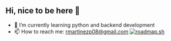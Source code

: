 ## Hi, nice to be here 👋
- 🌱 I’m currently learning python and backend development 
- 📫 How to reach me: rmartinezp08@gmail.com
[![roadmap.sh](https://roadmap.sh/card/tall/6678dd27ae5b6c417934248c?variant=dark&roadmaps=backend%2Cgame-developer%2Cfrontend)](https://roadmap.sh)
<!--
**Deockz/Deockz** is a ✨ _special_ ✨ repository because its `README.md` (this file) appears on your GitHub profile.

Here are some ideas to get you started:

- 🔭 I’m currently working on ...
- 🌱 I’m currently learning ...
- 👯 I’m looking to collaborate on ...
- 🤔 I’m looking for help with ...
- 💬 Ask me about ...
- 📫 How to reach me: ...
- 😄 Pronouns: ...
- ⚡ Fun fact: ...
-->
